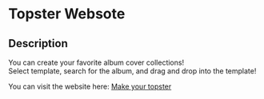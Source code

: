 # Topster Websote

## Description
You can create your favorite album cover collections!<br>
Select template, search for the album, and drag and drop into the template!<br>

You can visit the website here: 
[Make your topster](https://topstermaker.netlify.app)
